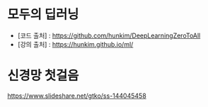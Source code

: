 # 모두의 딥러닝
- [코드 출처] : https://github.com/hunkim/DeepLearningZeroToAll
- [강의 출처] : https://hunkim.github.io/ml/

# 신경망 첫걸음
https://www.slideshare.net/gtko/ss-144045458
